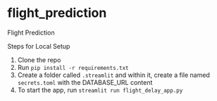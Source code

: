 # flight_prediction
Flight Prediction

Steps for Local Setup

1. Clone the repo
2. Run `pip install -r requirements.txt`
3. Create a folder called `.streamlit` and within it, create a file named `secrets.toml` with the DATABASE_URL content
4. To start the app, run `streamlit run flight_delay_app.py`
